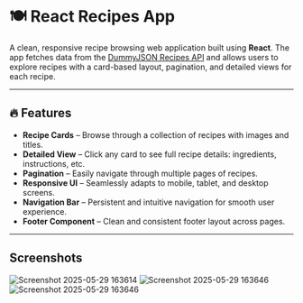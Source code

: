 # 🍽️ React Recipes App

A clean, responsive recipe browsing web application built using **React**. The app fetches data from the [DummyJSON Recipes API](https://dummyjson.com/recipes?limit=100&skip=0) and allows users to explore recipes with a card-based layout, pagination, and detailed views for each recipe.

---

## 🔥 Features

-  **Recipe Cards** – Browse through a collection of recipes with images and titles.
-  **Detailed View** – Click any card to see full recipe details: ingredients, instructions, etc.
-  **Pagination** – Easily navigate through multiple pages of recipes.
-  **Responsive UI** – Seamlessly adapts to mobile, tablet, and desktop screens.
-  **Navigation Bar** – Persistent and intuitive navigation for smooth user experience.
-  **Footer Component** – Clean and consistent footer layout across pages.

---

##  Screenshots
![Screenshot 2025-05-29 163614](https://github.com/user-attachments/assets/3f0e83d3-5254-4f09-a8c4-faeb0c4f88fd)
![Screenshot 2025-05-29 163646](https://github.com/user-attachments/assets/066b3f81-7eda-4bc3-b164-1b92aeb024e3)
![Screenshot 2025-05-29 163646](https://github.com/user-attachments/assets/7dc1b6f8-cbb0-49b0-a6e9-590168d4e953)





